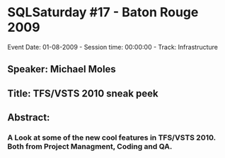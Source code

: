 # SQLSaturday #17 - Baton Rouge 2009
Event Date: 01-08-2009 - Session time: 00:00:00 - Track: Infrastructure
## Speaker: Michael Moles
## Title: TFS/VSTS 2010 sneak peek
## Abstract:
### A Look at some of the new cool features in TFS/VSTS 2010. Both from Project Managment, Coding and QA.
